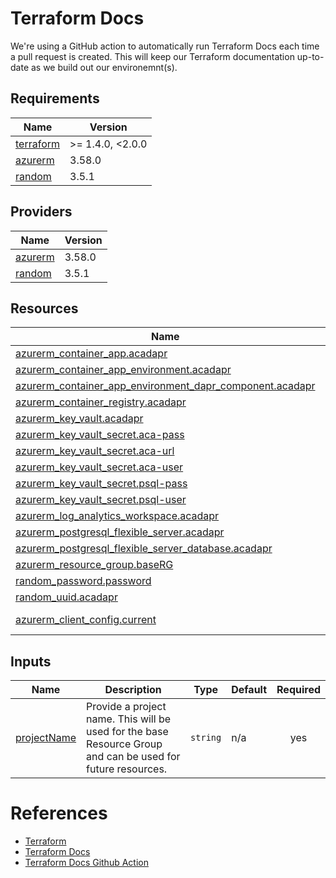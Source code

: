 # Terraform Docs

We're using a GitHub action to automatically run Terraform Docs each time a pull request is created.  This will keep our Terraform documentation up-to-date as we build out our environemnt(s).

<!-- BEGIN_TF_DOCS -->
## Requirements

| Name | Version |
|------|---------|
| <a name="requirement_terraform"></a> [terraform](#requirement\_terraform) | >= 1.4.0, <2.0.0 |
| <a name="requirement_azurerm"></a> [azurerm](#requirement\_azurerm) | 3.58.0 |
| <a name="requirement_random"></a> [random](#requirement\_random) | 3.5.1 |

## Providers

| Name | Version |
|------|---------|
| <a name="provider_azurerm"></a> [azurerm](#provider\_azurerm) | 3.58.0 |
| <a name="provider_random"></a> [random](#provider\_random) | 3.5.1 |

## Resources

| Name | Type |
|------|------|
| [azurerm_container_app.acadapr](https://registry.terraform.io/providers/hashicorp/azurerm/3.58.0/docs/resources/container_app) | resource |
| [azurerm_container_app_environment.acadapr](https://registry.terraform.io/providers/hashicorp/azurerm/3.58.0/docs/resources/container_app_environment) | resource |
| [azurerm_container_app_environment_dapr_component.acadapr](https://registry.terraform.io/providers/hashicorp/azurerm/3.58.0/docs/resources/container_app_environment_dapr_component) | resource |
| [azurerm_container_registry.acadapr](https://registry.terraform.io/providers/hashicorp/azurerm/3.58.0/docs/resources/container_registry) | resource |
| [azurerm_key_vault.acadapr](https://registry.terraform.io/providers/hashicorp/azurerm/3.58.0/docs/resources/key_vault) | resource |
| [azurerm_key_vault_secret.aca-pass](https://registry.terraform.io/providers/hashicorp/azurerm/3.58.0/docs/resources/key_vault_secret) | resource |
| [azurerm_key_vault_secret.aca-url](https://registry.terraform.io/providers/hashicorp/azurerm/3.58.0/docs/resources/key_vault_secret) | resource |
| [azurerm_key_vault_secret.aca-user](https://registry.terraform.io/providers/hashicorp/azurerm/3.58.0/docs/resources/key_vault_secret) | resource |
| [azurerm_key_vault_secret.psql-pass](https://registry.terraform.io/providers/hashicorp/azurerm/3.58.0/docs/resources/key_vault_secret) | resource |
| [azurerm_key_vault_secret.psql-user](https://registry.terraform.io/providers/hashicorp/azurerm/3.58.0/docs/resources/key_vault_secret) | resource |
| [azurerm_log_analytics_workspace.acadapr](https://registry.terraform.io/providers/hashicorp/azurerm/3.58.0/docs/resources/log_analytics_workspace) | resource |
| [azurerm_postgresql_flexible_server.acadapr](https://registry.terraform.io/providers/hashicorp/azurerm/3.58.0/docs/resources/postgresql_flexible_server) | resource |
| [azurerm_postgresql_flexible_server_database.acadapr](https://registry.terraform.io/providers/hashicorp/azurerm/3.58.0/docs/resources/postgresql_flexible_server_database) | resource |
| [azurerm_resource_group.baseRG](https://registry.terraform.io/providers/hashicorp/azurerm/3.58.0/docs/resources/resource_group) | resource |
| [random_password.password](https://registry.terraform.io/providers/hashicorp/random/3.5.1/docs/resources/password) | resource |
| [random_uuid.acadapr](https://registry.terraform.io/providers/hashicorp/random/3.5.1/docs/resources/uuid) | resource |
| [azurerm_client_config.current](https://registry.terraform.io/providers/hashicorp/azurerm/3.58.0/docs/data-sources/client_config) | data source |

## Inputs

| Name | Description | Type | Default | Required |
|------|-------------|------|---------|:--------:|
| <a name="input_projectName"></a> [projectName](#input\_projectName) | Provide a project name. This will be used for the base Resource Group and can be used for future resources. | `string` | n/a | yes |
<!-- END_TF_DOCS -->

# References

 * [Terraform](https://developer.hashicorp.com/terraform/intro)
 * [Terraform Docs](https://terraform-docs.io)
 * [Terraform Docs Github Action](https://github.com/terraform-docs/gh-actions)
